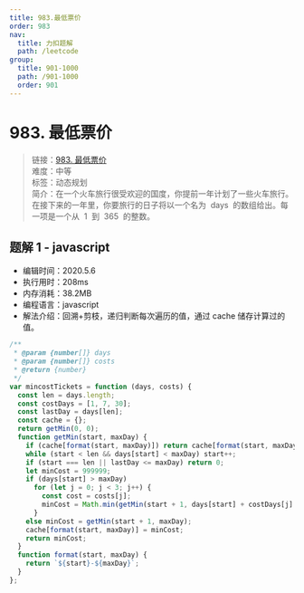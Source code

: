 ```yaml
---
title: 983.最低票价
order: 983
nav:
  title: 力扣题解
  path: /leetcode
group:
  title: 901-1000
  path: /901-1000
  order: 901
---
```


# 983. 最低票价

> 链接：[983. 最低票价](https://leetcode-cn.com/problems/minimum-cost-for-tickets/)  
> 难度：中等  
> 标签：动态规划  
> 简介：在一个火车旅行很受欢迎的国度，你提前一年计划了一些火车旅行。在接下来的一年里，你要旅行的日子将以一个名为  days  的数组给出。每一项是一个从  1  到  365  的整数。

## 题解 1 - javascript

- 编辑时间：2020.5.6
- 执行用时：208ms
- 内存消耗：38.2MB
- 编程语言：javascript
- 解法介绍：回溯+剪枝，递归判断每次遍历的值，通过 cache 储存计算过的值。

```javascript
/**
 * @param {number[]} days
 * @param {number[]} costs
 * @return {number}
 */
var mincostTickets = function (days, costs) {
  const len = days.length;
  const costDays = [1, 7, 30];
  const lastDay = days[len];
  const cache = {};
  return getMin(0, 0);
  function getMin(start, maxDay) {
    if (cache[format(start, maxDay)]) return cache[format(start, maxDay)];
    while (start < len && days[start] < maxDay) start++;
    if (start === len || lastDay <= maxDay) return 0;
    let minCost = 999999;
    if (days[start] > maxDay)
      for (let j = 0; j < 3; j++) {
        const cost = costs[j];
        minCost = Math.min(getMin(start + 1, days[start] + costDays[j] - 1) + cost, minCost);
      }
    else minCost = getMin(start + 1, maxDay);
    cache[format(start, maxDay)] = minCost;
    return minCost;
  }
  function format(start, maxDay) {
    return `${start}-${maxDay}`;
  }
};
```
